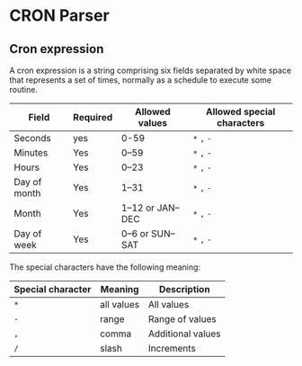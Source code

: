 # CRON Parser

## Cron expression
A cron expression is a string comprising six fields separated by white space that represents a set of times, normally as a schedule to execute some routine.

| Field        | Required | Allowed values  | Allowed special characters
| ---          | ---      | ---             | ---
| Seconds      | yes      | 0-59            | `*` `,` `-`
| Minutes      | Yes      | 0–59            | `*` `,` `-`
| Hours        | Yes      | 0–23            | `*` `,` `-`
| Day of month | Yes      | 1–31            | `*` `,` `-`
| Month        | Yes      | 1–12 or JAN–DEC | `*` `,` `-`
| Day of week  | Yes      | 0–6 or SUN–SAT  | `*` `,` `-`

The special characters have the following meaning:

| Special character | Meaning    | Description
| ---               | ---        | ---
| `*`               | all values | All values
| `-`               | range      | Range of values
| `,`               | comma      | Additional values
| `/`               | slash      | Increments
